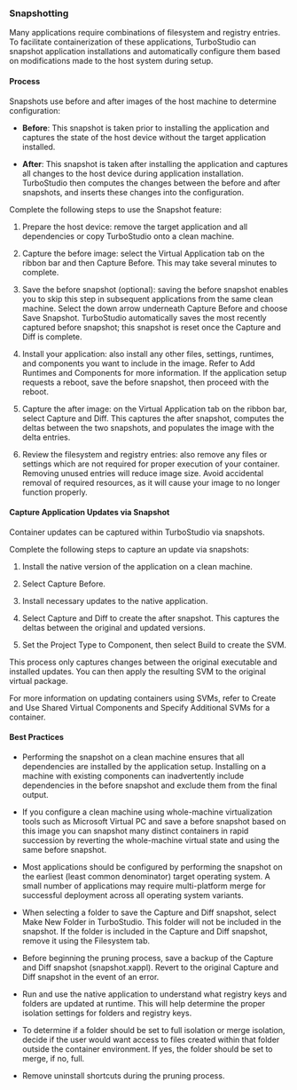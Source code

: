 ### Snapshotting

Many applications require combinations of filesystem and registry entries. To facilitate containerization of these applications, TurboStudio can snapshot application installations and automatically configure them based on modifications made to the host system during setup.

#### Process

Snapshots use before and after images of the host machine to determine configuration:

- **Before**: This snapshot is taken prior to installing the application and captures the state of the host device without the target application installed.

- **After**: This snapshot is taken after installing the application and captures all changes to the host device during application installation. TurboStudio then computes the changes between the before and after snapshots, and inserts these changes into the configuration.

Complete the following steps to use the Snapshot feature:

1. Prepare the host device: remove the target application and all dependencies or copy TurboStudio onto a clean machine.

2. Capture the before image: select the Virtual Application tab on the ribbon bar and then Capture Before. This may take several minutes to complete.

3. Save the before snapshot (optional): saving the before snapshot enables you to skip this step in subsequent applications from the same clean machine. Select the down arrow underneath Capture Before and choose Save Snapshot. TurboStudio automatically saves the most recently captured before snapshot; this snapshot is reset once the Capture and Diff is complete.

4. Install your application: also install any other files, settings, runtimes, and components you want to include in the image. Refer to Add Runtimes and Components for more information. If the application setup requests a reboot, save the before snapshot, then proceed with the reboot.

5. Capture the after image: on the Virtual Application tab on the ribbon bar, select Capture and Diff.  This captures the after snapshot, computes the deltas between the two snapshots, and populates the image with the delta entries.

6. Review the filesystem and registry entries: also remove any files or settings which are not required for proper execution of your container. Removing unused entries will reduce image size. Avoid accidental removal of required resources, as it will cause your image to no longer function properly.

#### Capture Application Updates via Snapshot

Container updates can be captured within TurboStudio via snapshots.

Complete the following steps to capture an update via snapshots:

1. Install the native version of the application on a clean machine.

2. Select Capture Before.

3. Install necessary updates to the native application.

4. Select Capture and Diff to create the after snapshot. This captures the deltas between the original and updated versions.

5. Set the Project Type to Component, then select Build to create the SVM.

This process only captures changes between the original executable and installed updates. You can then apply the resulting SVM to the original virtual package.

For more information on updating containers using SVMs, refer to Create and Use Shared Virtual Components and Specify Additional SVMs for a container.

#### Best Practices

- Performing the snapshot on a clean machine ensures that all dependencies are installed by the application setup. Installing on a machine with existing components can inadvertently include dependencies in the before snapshot and exclude them from the final output.

- If you configure a clean machine using whole-machine virtualization tools such as Microsoft Virtual PC and save a before snapshot based on this image you can snapshot many distinct containers in rapid succession by reverting the whole-machine virtual state and using the same before snapshot.

- Most applications should be configured by performing the snapshot on the earliest (least common denominator) target operating system. A small number of applications may require multi-platform merge for successful deployment across all operating system variants.

- When selecting a folder to save the Capture and Diff snapshot, select Make New Folder in TurboStudio. This folder will not be included in the snapshot. If the folder is included in the Capture and Diff snapshot, remove it using the Filesystem tab.

- Before beginning the pruning process, save a backup of the Capture and Diff snapshot (snapshot.xappl). Revert to the original Capture and Diff snapshot in the event of an error.

- Run and use the native application to understand what registry keys and folders are updated at runtime. This will help determine the proper isolation settings for folders and registry keys.

- To determine if a folder should be set to full isolation or merge isolation, decide if the user would want access to files created within that folder outside the container environment. If yes, the folder should be set to merge, if no, full.

- Remove uninstall shortcuts during the pruning process.
